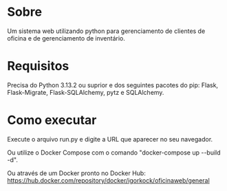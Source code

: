 # Sobre
Um sistema web utilizando python para gerenciamento de clientes de oficina e de gerenciamento de inventário.

# Requisitos
Precisa do Python 3.13.2 ou suprior e dos seguintes pacotes do pip: Flask, Flask-Migrate, Flask-SQLAlchemy, pytz e SQLAlchemy.

# Como executar
Execute o arquivo run.py e digite a URL que aparecer no seu navegador.

Ou utilize o Docker Compose com o comando "docker-compose up --build -d".

Ou através de um Docker pronto no Docker Hub: https://hub.docker.com/repository/docker/igorkock/oficinaweb/general
